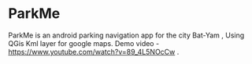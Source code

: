# ParkMe
ParkMe is an android parking navigation app for the city Bat-Yam , Using QGis Kml layer for google maps.
Demo video - https://www.youtube.com/watch?v=89_4L5NOcCw .
